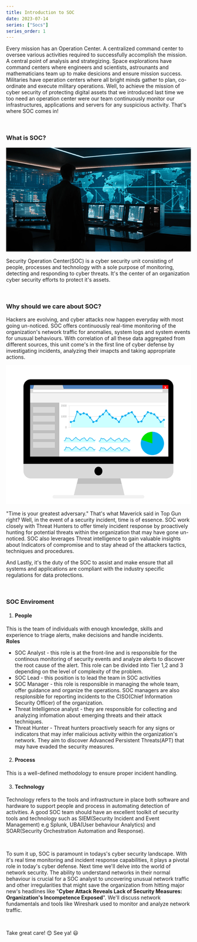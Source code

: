 ```yaml
---
title: Introduction to SOC
date: 2023-07-14
series: ["Socs"]
series_order: 1
---
```


Every mission has an Operation Center. A centralized command center to oversee various activities required to successfully accomplish the mission. A central point of analysis and strategizing. Space explorations have command centers where engineers and scientists, astrounants and mathematicians team up to make desicions and ensure mission success. Militaries have operation centers where all bright minds gather to plan, co-ordinate and execute military operations. Well, to achieve the mission of cyber security of protecting digital assets that we introduced last time we too need an operation center were our team continuously monitor our infrastructures, applications and servers for any suspicious activity. That's where SOC comes in! 

<br>

### What is SOC?
![](img/mission1.png)  

Security Operation Center(SOC) is a cyber security unit consisting of people, processes and technology with a sole purpose of monitoring, detecting and responding to cyber threats. It's the center of an organization cyber security efforts to protect it's assets.  

<br>

### Why should we care about SOC?  
Hackers are evolving, and cyber attacks now happen everyday with most going un-noticed. SOC offers continuously real-time monitoring of the organization's network traffic for anomalies, system logs and system events for unusual behaviours. With correlation of all these data aggregated from different sources, this unit come's in the first line of cyber defense by investigating incidents, analyzing their imapcts and taking appropriate actions.

![](img/analytics.png)

"Time is your greatest adversary." That's what Maverick said in Top Gun right? Well, in the event of a security incident, time is of essence. SOC work closely with Threat Hunters to offer timely incident response by proactively hunting for potential threats within the organization that may have gone un-noticed. SOC also leverages Threat intelligence to gain valuable insights about Indicators of compromise and to stay ahead of the attackers tactics, techniques and procedures.

And Lastly, it's the duty of the SOC to assist and make ensure that all systems and applications are compliant with the industry specific regulations for data protections.  

<br>

### SOC Enviroment 
1. #### People
This is the team of individuals with enough knowledge, skills and experience to triage alerts, make decisions and handle incidents.  
**Roles**
- SOC Analyst - this role is at the front-line and is responsible for the continous monitoring of security events and analyze alerts to discover the root cause of the alert. This role can be divided into Tier 1,2 and 3 depending on the level of complexity of the problem.
- SOC Lead - this position is to lead the team in SOC activities
- SOC Manager - this role is responsible in managing the whole team, offer guidance and organize the operations. SOC managers are also resplonsible for reporting incidents to the CISO(Chief Information Security Officer) of the organization.
- Threat Intelligence analyst - they are responsible for collecting and analyzing infomation about emerging threats and their attack techniques.
- Threat Hunter - Threat hunters proactively seacrh for any signs or indicators that may infer malicious activity within the organization's network. They aim to discover Advanced Persistent Threats(APT) that may have evaded the security measures.

2. #### Process
This is a well-defined methodology to ensure proper incident handling.

3. #### Technology
Technology refers to the tools and infrastructure in place both software and hardware to support people and process in automating detection of activities. A good SOC team should have an excellent toolkit of security tools and technology such as SIEM(Security Incident and Event Management) e.g Splunk, UBA(User behaviour Analytics) and SOAR(Security Orchestration Automation and Response).  

<br>

To sum it up, SOC is paramount in todays's cyber security landscape. With it's real time monitoring and incident response capabilities, it plays a pivotal role in today's cyber defense. Next time we'll delve into the world of network security. The ability to understand networks in their normal behaviour is crucial for a SOC analyst to uncovering unusual network traffic and other irregularities that might save the organization from hitting major new's headlines like "**Cyber Attack Reveals Lack of Security Measures: Organization's Incompetence Exposed**". We'll discuss network fundamentals and tools like Wireshark used to monitor and analyze network traffic.

<br>

Take great care! :blush: See ya! :smiley: